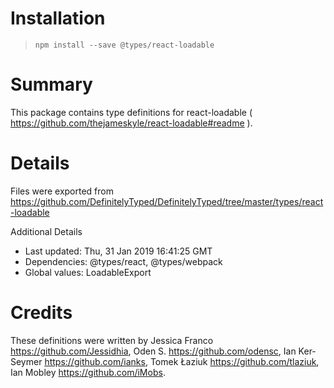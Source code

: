 # Installation
> `npm install --save @types/react-loadable`

# Summary
This package contains type definitions for react-loadable ( https://github.com/thejameskyle/react-loadable#readme ).

# Details
Files were exported from https://github.com/DefinitelyTyped/DefinitelyTyped/tree/master/types/react-loadable

Additional Details
 * Last updated: Thu, 31 Jan 2019 16:41:25 GMT
 * Dependencies: @types/react, @types/webpack
 * Global values: LoadableExport

# Credits
These definitions were written by Jessica Franco <https://github.com/Jessidhia>, Oden S. <https://github.com/odensc>, Ian Ker-Seymer <https://github.com/ianks>, Tomek Łaziuk <https://github.com/tlaziuk>, Ian Mobley <https://github.com/iMobs>.

